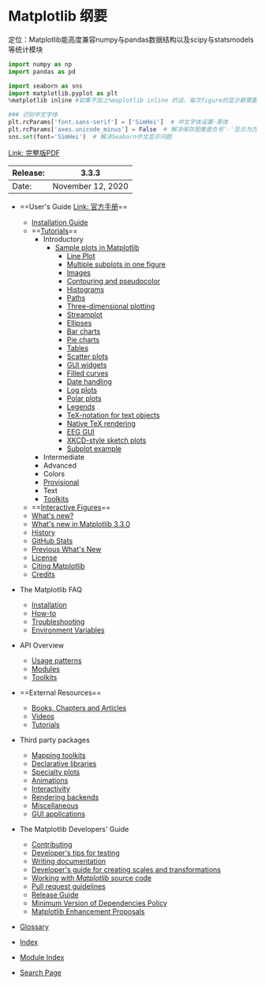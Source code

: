 # Matplotlib 纲要

定位：Matplotlib能高度兼容numpy与pandas数据结构以及scipy与statsmodels等统计模块

```python
import numpy as np
import pandas as pd

import seaborn as sns
import matplotlib.pyplot as plt
%matplotlib inline #如果不加上%maplotlib inline 的话，每次figure的显示都需要plt.show()

### 识别中文字体
plt.rcParams['font.sans-serif'] = ['SimHei']  # 中文字体设置-黑体
plt.rcParams['axes.unicode_minus'] = False  # 解决保存图像是负号'-'显示为方块的问题
sns.set(font='SimHei')  # 解决Seaborn中文显示问题
```



[Link: 完整版PDF](https://matplotlib.org/Matplotlib.pdf)

| Release: | 3.3.3             |
| :------- | ----------------- |
| Date:    | November 12, 2020 |

- ==User's Guide  [Link: 官方手册](https://matplotlib.org/users/index.html)==
  - [Installation Guide](https://matplotlib.org/users/installing.html)
  - ==[Tutorials](https://matplotlib.org/tutorials/index.html)==
    - Introductory
      - [Sample plots in Matplotlib](https://matplotlib.org/tutorials/introductory/sample_plots.html#)
        - [Line Plot](https://matplotlib.org/tutorials/introductory/sample_plots.html#line-plot)
        - [Multiple subplots in one figure](https://matplotlib.org/tutorials/introductory/sample_plots.html#multiple-subplots-in-one-figure)
        - [Images](https://matplotlib.org/tutorials/introductory/sample_plots.html#images)
        - [Contouring and pseudocolor](https://matplotlib.org/tutorials/introductory/sample_plots.html#contouring-and-pseudocolor)
        - [Histograms](https://matplotlib.org/tutorials/introductory/sample_plots.html#histograms)
        - [Paths](https://matplotlib.org/tutorials/introductory/sample_plots.html#paths)
        - [Three-dimensional plotting](https://matplotlib.org/tutorials/introductory/sample_plots.html#three-dimensional-plotting)
        - [Streamplot](https://matplotlib.org/tutorials/introductory/sample_plots.html#streamplot)
        - [Ellipses](https://matplotlib.org/tutorials/introductory/sample_plots.html#ellipses)
        - [Bar charts](https://matplotlib.org/tutorials/introductory/sample_plots.html#bar-charts)
        - [Pie charts](https://matplotlib.org/tutorials/introductory/sample_plots.html#pie-charts)
        - [Tables](https://matplotlib.org/tutorials/introductory/sample_plots.html#tables)
        - [Scatter plots](https://matplotlib.org/tutorials/introductory/sample_plots.html#scatter-plots)
        - [GUI widgets](https://matplotlib.org/tutorials/introductory/sample_plots.html#gui-widgets)
        - [Filled curves](https://matplotlib.org/tutorials/introductory/sample_plots.html#filled-curves)
        - [Date handling](https://matplotlib.org/tutorials/introductory/sample_plots.html#date-handling)
        - [Log plots](https://matplotlib.org/tutorials/introductory/sample_plots.html#log-plots)
        - [Polar plots](https://matplotlib.org/tutorials/introductory/sample_plots.html#polar-plots)
        - [Legends](https://matplotlib.org/tutorials/introductory/sample_plots.html#legends)
        - [TeX-notation for text objects](https://matplotlib.org/tutorials/introductory/sample_plots.html#tex-notation-for-text-objects)
        - [Native TeX rendering](https://matplotlib.org/tutorials/introductory/sample_plots.html#native-tex-rendering)
        - [EEG GUI](https://matplotlib.org/tutorials/introductory/sample_plots.html#eeg-gui)
        - [XKCD-style sketch plots](https://matplotlib.org/tutorials/introductory/sample_plots.html#xkcd-style-sketch-plots)
        - [Subplot example](https://matplotlib.org/tutorials/introductory/sample_plots.html#subplot-example)
    - Intermediate
    - Advanced
    - Colors
    - [Provisional](https://matplotlib.org/tutorials/index.html#provisional)
    - Text
    - [Toolkits](https://matplotlib.org/tutorials/index.html#toolkits)
  - ==[Interactive Figures](https://matplotlib.org/users/interactive.html)==
  - [What's new?](https://matplotlib.org/users/whats_new.html)
  - [What's new in Matplotlib 3.3.0](https://matplotlib.org/users/whats_new.html#what-s-new-in-matplotlib-3-3-0)
  - [History](https://matplotlib.org/users/history.html)
  - [GitHub Stats](https://matplotlib.org/users/github_stats.html)
  - [Previous What's New](https://matplotlib.org/users/whats_new_old.html)
  - [License](https://matplotlib.org/users/license.html)
  - [Citing Matplotlib](https://matplotlib.org/citing.html)
  - [Credits](https://matplotlib.org/users/credits.html)
- The Matplotlib FAQ
  - [Installation](https://matplotlib.org/faq/installing_faq.html)
  - [How-to](https://matplotlib.org/faq/howto_faq.html)
  - [Troubleshooting](https://matplotlib.org/faq/troubleshooting_faq.html)
  - [Environment Variables](https://matplotlib.org/faq/environment_variables_faq.html)
- API Overview
  - [Usage patterns](https://matplotlib.org/api/index.html#usage-patterns)
  - [Modules](https://matplotlib.org/api/index.html#modules)
  - [Toolkits](https://matplotlib.org/api/index.html#toolkits)
- ==External Resources==
  - [Books, Chapters and Articles](https://matplotlib.org/resources/index.html#books-chapters-and-articles)
  - [Videos](https://matplotlib.org/resources/index.html#videos)
  - [Tutorials](https://matplotlib.org/resources/index.html#tutorials)
- Third party packages
  - [Mapping toolkits](https://matplotlib.org/thirdpartypackages/index.html#mapping-toolkits)
  - [Declarative libraries](https://matplotlib.org/thirdpartypackages/index.html#declarative-libraries)
  - [Specialty plots](https://matplotlib.org/thirdpartypackages/index.html#specialty-plots)
  - [Animations](https://matplotlib.org/thirdpartypackages/index.html#animations)
  - [Interactivity](https://matplotlib.org/thirdpartypackages/index.html#interactivity)
  - [Rendering backends](https://matplotlib.org/thirdpartypackages/index.html#rendering-backends)
  - [Miscellaneous](https://matplotlib.org/thirdpartypackages/index.html#miscellaneous)
  - [GUI applications](https://matplotlib.org/thirdpartypackages/index.html#gui-applications)
- The Matplotlib Developers' Guide
  - [Contributing](https://matplotlib.org/devel/contributing.html)
  - [Developer's tips for testing](https://matplotlib.org/devel/testing.html)
  - [Writing documentation](https://matplotlib.org/devel/documenting_mpl.html)
  - [Developer's guide for creating scales and transformations](https://matplotlib.org/devel/add_new_projection.html)
  - [Working with *Matplotlib* source code](https://matplotlib.org/devel/gitwash/index.html)
  - [Pull request guidelines](https://matplotlib.org/devel/coding_guide.html)
  - [Release Guide](https://matplotlib.org/devel/release_guide.html)
  - [Minimum Version of Dependencies Policy](https://matplotlib.org/devel/min_dep_policy.html)
  - [Matplotlib Enhancement Proposals](https://matplotlib.org/devel/MEP/index.html)
- [Glossary](https://matplotlib.org/glossary/index.html)

- [Index](https://matplotlib.org/genindex.html)
- [Module Index](https://matplotlib.org/py-modindex.html)
- [Search Page](https://matplotlib.org/search.html)